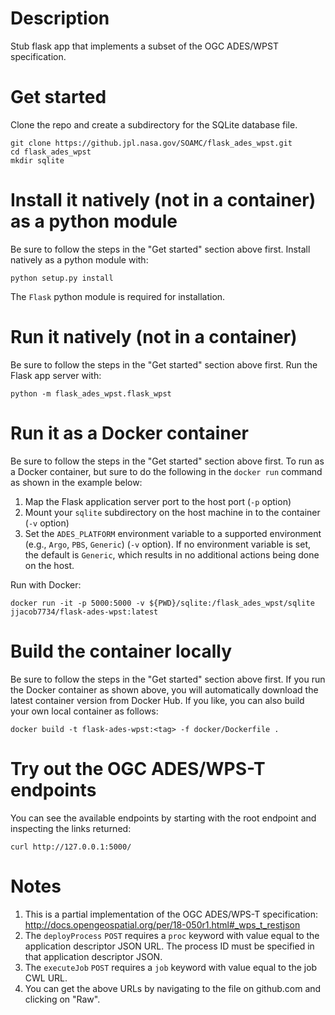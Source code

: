 # Description
Stub flask app that implements a subset of the OGC ADES/WPST specification.

# Get started
Clone the repo and create a subdirectory for the SQLite database file.

    git clone https://github.jpl.nasa.gov/SOAMC/flask_ades_wpst.git
    cd flask_ades_wpst
    mkdir sqlite

# Install it natively (not in a container) as a python module
Be sure to follow the steps in the "Get started" section above first.  Install
natively as a python module with:

    python setup.py install

The `Flask` python module is required for installation.

# Run it natively (not in a container)
Be sure to follow the steps in the "Get started" section above first.
Run the Flask app server with:

    python -m flask_ades_wpst.flask_wpst

# Run it as a Docker container
Be sure to follow the steps in the "Get started" section above first.
To run as a Docker container, but sure to do the following in the `docker run`
command as shown in the example below:

1. Map the Flask application server port to the host port (`-p` option)
1. Mount your `sqlite` subdirectory on the host machine in to the container
(`-v` option)
1. Set the `ADES_PLATFORM` environment variable to a supported environment
(e.g., `Argo`, `PBS`, `Generic`) (`-v` option).  If no environment variable
is set, the default is `Generic`, which results in no additional actions
being done on the host.

Run with Docker: 

    docker run -it -p 5000:5000 -v ${PWD}/sqlite:/flask_ades_wpst/sqlite jjacob7734/flask-ades-wpst:latest

# Build the container locally
Be sure to follow the steps in the "Get started" section above first.
If you run the Docker container as shown above, you will automatically download
the latest container version from Docker Hub.  If you like, you can also build
your own local container as follows:

    docker build -t flask-ades-wpst:<tag> -f docker/Dockerfile .
    
# Try out the OGC ADES/WPS-T endpoints
You can see the available endpoints by starting with the root endpoint and inspecting the links returned:

    curl http://127.0.0.1:5000/

# Notes
1. This is a partial implementation of the OGC ADES/WPS-T specification:
http://docs.opengeospatial.org/per/18-050r1.html#_wps_t_restjson
1. The `deployProcess` `POST` requires a `proc` keyword with value
equal to the application descriptor JSON URL. The process ID must be
specified in that application descriptor JSON.
1. The `executeJob` `POST` requires a `job` keyword with value equal
to the job CWL URL.
1. You can get the above URLs by navigating to the file on github.com
and clicking on "Raw".
